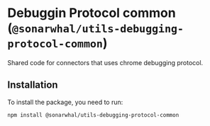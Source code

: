 # Debuggin Protocol common (`@sonarwhal/utils-debugging-protocol-common`)

Shared code for connectors that uses chrome debugging protocol.

## Installation

To install the package, you need to run:

```bash
npm install @sonarwhal/utils-debugging-protocol-common
```

<!-- Link labels: -->

[eda]: https://github.com/Microsoft/edge-diagnostics-adapter
[sonarwhalrc]: https://sonarwhal.com/docs/user-guide/further-configuration/sonarwhalrc-formats/
